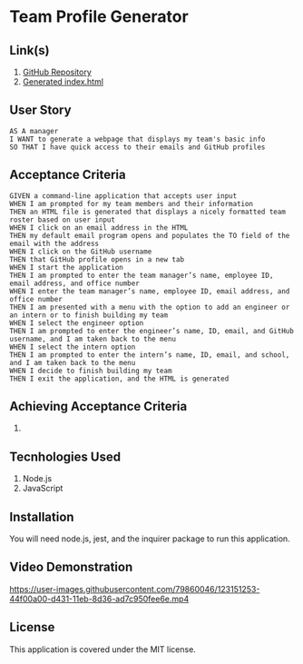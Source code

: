# Team Profile Generator

## Link(s)

1. [GitHub Repository](https://github.com/emangano2816/team_profile_generator)
2. [Generated index.html](/README_SAMPLE.md)


## User Story

```text
AS A manager
I WANT to generate a webpage that displays my team's basic info
SO THAT I have quick access to their emails and GitHub profiles
```

## Acceptance Criteria

```text
GIVEN a command-line application that accepts user input
WHEN I am prompted for my team members and their information
THEN an HTML file is generated that displays a nicely formatted team roster based on user input
WHEN I click on an email address in the HTML
THEN my default email program opens and populates the TO field of the email with the address
WHEN I click on the GitHub username
THEN that GitHub profile opens in a new tab
WHEN I start the application
THEN I am prompted to enter the team manager’s name, employee ID, email address, and office number
WHEN I enter the team manager’s name, employee ID, email address, and office number
THEN I am presented with a menu with the option to add an engineer or an intern or to finish building my team
WHEN I select the engineer option
THEN I am prompted to enter the engineer’s name, ID, email, and GitHub username, and I am taken back to the menu
WHEN I select the intern option
THEN I am prompted to enter the intern’s name, ID, email, and school, and I am taken back to the menu
WHEN I decide to finish building my team
THEN I exit the application, and the HTML is generated
```

## Achieving Acceptance Criteria

1. 

## Tecnhologies Used

1. Node.js
2. JavaScript

## Installation

You will need node.js, jest, and the inquirer package to run this application.

## Video Demonstration

https://user-images.githubusercontent.com/79860046/123151253-44f00a00-d431-11eb-8d36-ad7c950fee6e.mp4

## License

This application is covered under the MIT license.
